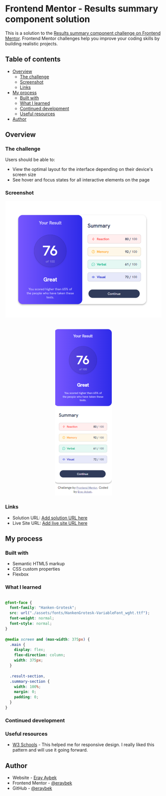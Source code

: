# Frontend Mentor - Results summary component solution

This is a solution to the [Results summary component challenge on Frontend Mentor](https://www.frontendmentor.io/challenges/results-summary-component-CE_K6s0maV). Frontend Mentor challenges help you improve your coding skills by building realistic projects.

## Table of contents

- [Overview](#overview)
  - [The challenge](#the-challenge)
  - [Screenshot](#screenshot)
  - [Links](#links)
- [My process](#my-process)
  - [Built with](#built-with)
  - [What I learned](#what-i-learned)
  - [Continued development](#continued-development)
  - [Useful resources](#useful-resources)
- [Author](#author)

## Overview

### The challenge

Users should be able to:

- View the optimal layout for the interface depending on their device's screen size
- See hover and focus states for all interactive elements on the page

### Screenshot

<p align="center">
<img src="./design/my-project-desktop-design.PNG">
<br><br><br>
<img src="./design/my-project-mobile-design.PNG">
</p>

### Links

- Solution URL: [Add solution URL here](https://github.com/eraybek/front-end-projects/tree/main/20-ResultSummaryComponent)
- Live Site URL: [Add live site URL here](https://your-live-site-url.com)

## My process

### Built with

- Semantic HTML5 markup
- CSS custom properties
- Flexbox

### What I learned

```html

```

```css
@font-face {
  font-family: "Hanken-Grotesk";
  src: url("./assets/fonts/HankenGrotesk-VariableFont_wght.ttf");
  font-weight: normal;
  font-style: normal;
}

@media screen and (max-width: 375px) {
  .main {
    display: flex;
    flex-direction: column;
    width: 375px;
  }

  .result-section,
  .summary-section {
    width: 100%;
    margin: 0;
    padding: 0;
  }
}
```

### Continued development

### Useful resources

- [W3 Schools](https://www.w3schools.com/html/html_responsive.asp) - This helped me for responsive design. I really liked this pattern and will use it going forward.

## Author

- Website - [Eray Aybek](https://eraybek.github.io)
- Frontend Mentor - [@eraybek](https://www.frontendmentor.io/profile/eraybek)
- GitHub - [@eraybek](https://github.com/eraybek)
